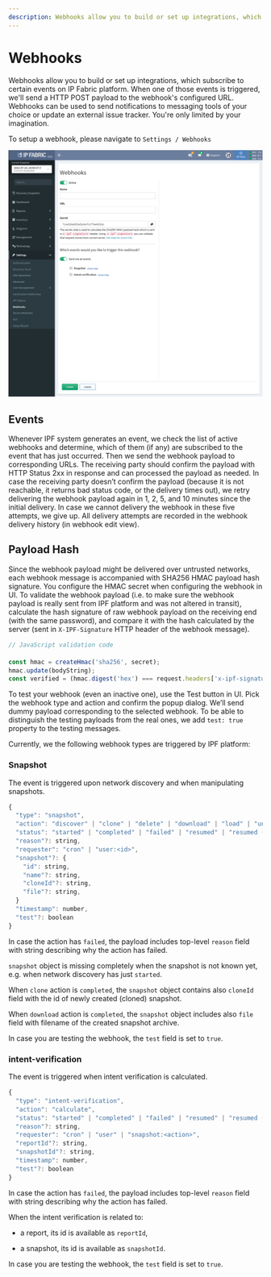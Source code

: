 ```yaml
---
description: Webhooks allow you to build or set up integrations, which subscribe to certain events on IP Fabric platform. When one of those events is triggered...
---
```


# Webhooks

Webhooks allow you to build or set up integrations, which subscribe to
certain events on IP Fabric platform. When one of those events is
triggered, we'll send a HTTP POST payload to the webhook's configured
URL. Webhooks can be used to send notifications to messaging tools of
your choice or update an external issue tracker. You're only limited by
your imagination.

To setup a webhook, please navigate to `Settings / Webhooks`

![Webhooks Settings](webhooks.png)

## Events

Whenever IPF system generates an event, we check the list of active
webhooks and determine, which of them (if any) are subscribed to the
event that has just occurred. Then we send the webhook payload to
corresponding URLs. The receiving party should confirm the payload with
HTTP Status 2xx in response and can processed the payload as needed. In
case the receiving party doesn’t confirm the payload (because it is not
reachable, it returns bad status code, or the delivery times out), we
retry delivering the webhook payload again in 1, 2, 5, and 10 minutes
since the initial delivery. In case we cannot delivery the webhook in
these five attempts, we give up. All delivery attempts are recorded in
the webhook delivery history (in webhook edit view).

## Payload Hash

Since the webhook payload might be delivered over untrusted networks,
each webhook message is accompanied with SHA256 HMAC payload hash
signature. You configure the HMAC secret when configuring the webhook in
UI. To validate the webhook payload (i.e. to make sure the webhook
payload is really sent from IPF platform and was not altered in
transit), calculate the hash signature of raw webhook payload on the
receiving end (with the same password), and compare it with the hash
calculated by the server (sent in `X-IPF-Signature` HTTP header of the
webhook message).

``` js
// JavaScript validation code

const hmac = createHmac('sha256', secret);
hmac.update(bodyString);
const verified = (hmac.digest('hex') === request.headers['x-ipf-signature']);
```
To test your webhook (even an inactive one), use the Test button in UI.
Pick the webhook type and action and confirm the popup dialog. We’ll
send dummy payload corresponding to the selected webhook. To be able to
distinguish the testing payloads from the real ones, we add `test: true`
property to the testing messages.

Currently, we the following webhook types are triggered by IPF platform:

### Snapshot

The event is triggered upon network discovery and when manipulating
snapshots.

``` js
{
  "type": "snapshot",
  "action": "discover" | "clone" | "delete" | "download" | "load" | "unload",
  "status": "started" | "completed" | "failed" | "resumed" | "resumed (stopping)" | "stopped",
  "reason"?: string,
  "requester": "cron" | "user:<id>",
  "snapshot"?: {
    "id": string,
    "name"?: string,
    "cloneId"?: string,
    "file"?: string,
  }
  "timestamp": number,
  "test"?: boolean
}
```

In case the action has `failed`, the payload includes top-level `reason`
field with string describing why the action has failed.

`snapshot` object is missing completely when the snapshot is not known
yet, e.g. when network discovery has just `started`.

When `clone` action is `completed`, the `snapshot` object contains also
`cloneId` field with the id of newly created (cloned) snapshot.

When `download` action is `completed`, the `snapshot` object includes
also `file` field with filename of the created snapshot archive.

In case you are testing the webhook, the `test` field is set to `true`.

### intent-verification

The event is triggered when intent verification is calculated.

``` js
{
  "type": "intent-verification",
  "action": "calculate",
  "status": "started" | "completed" | "failed" | "resumed" | "resumed (stopping)" | "stopped",
  "reason"?: string,
  "requester": "cron" | "user" | "snapshot:<action>",
  "reportId"?: string,
  "snapshotId"?: string,
  "timestamp": number,
  "test"?: boolean
}
```

In case the action has `failed`, the payload includes top-level `reason`
field with string describing why the action has failed.

When the intent verification is related to:

-   a report, its id is available as `reportId`,

-   a snapshot, its id is available as `snapshotId`.

In case you are testing the webhook, the `test` field is set to `true`.

